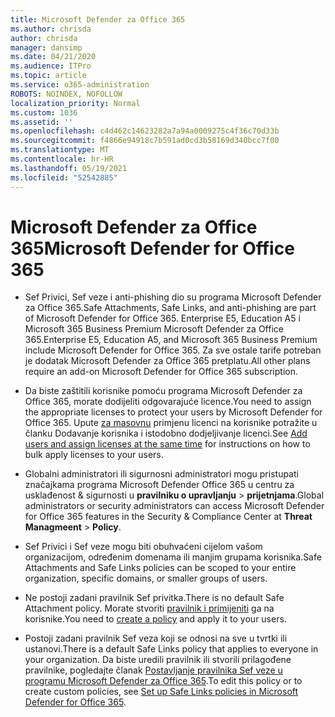 ```yaml
---
title: Microsoft Defender za Office 365
ms.author: chrisda
author: chrisda
manager: dansimp
ms.date: 04/21/2020
ms.audience: ITPro
ms.topic: article
ms.service: o365-administration
ROBOTS: NOINDEX, NOFOLLOW
localization_priority: Normal
ms.custom: 1036
ms.assetid: ''
ms.openlocfilehash: c4d462c14623282a7a94a0009275c4f36c70d33b
ms.sourcegitcommit: f4866e94918c7b591ad0cd3b58169d340bcc7f00
ms.translationtype: MT
ms.contentlocale: hr-HR
ms.lasthandoff: 05/19/2021
ms.locfileid: "52542885"
---
```

# <a name="microsoft-defender-for-office-365"></a><span data-ttu-id="695f5-102">Microsoft Defender za Office 365</span><span class="sxs-lookup"><span data-stu-id="695f5-102">Microsoft Defender for Office 365</span></span>

- <span data-ttu-id="695f5-103">Sef Privici, Sef veze i anti-phishing dio su programa Microsoft Defender za Office 365.</span><span class="sxs-lookup"><span data-stu-id="695f5-103">Safe Attachments, Safe Links, and anti-phishing are part of Microsoft Defender for Office 365.</span></span> <span data-ttu-id="695f5-104">Enterprise E5, Education A5 i Microsoft 365 Business Premium Microsoft Defender za Office 365.</span><span class="sxs-lookup"><span data-stu-id="695f5-104">Enterprise E5, Education A5, and Microsoft 365 Business Premium include Microsoft Defender for Office 365.</span></span> <span data-ttu-id="695f5-105">Za sve ostale tarife potreban je dodatak Microsoft Defender za Office 365 pretplatu.</span><span class="sxs-lookup"><span data-stu-id="695f5-105">All other plans require an add-on Microsoft Defender for Office 365 subscription.</span></span>

- <span data-ttu-id="695f5-106">Da biste zaštitili korisnike pomoću programa Microsoft Defender za Office 365, morate dodijeliti odgovarajuće licence.</span><span class="sxs-lookup"><span data-stu-id="695f5-106">You need to assign the appropriate licenses to protect your users by Microsoft Defender for Office 365.</span></span> <span data-ttu-id="695f5-107">Upute [za masovnu](/microsoft-365/admin/add-users/add-users) primjenu licenci na korisnike potražite u članku Dodavanje korisnika i istodobno dodjeljivanje licenci.</span><span class="sxs-lookup"><span data-stu-id="695f5-107">See [Add users and assign licenses at the same time](/microsoft-365/admin/add-users/add-users) for instructions on how to bulk apply licenses to your users.</span></span>

- <span data-ttu-id="695f5-108">Globalni administratori ili sigurnosni administratori mogu pristupati značajkama programa Microsoft Defender Office 365 u centru za usklađenost & sigurnosti u **pravilniku o upravljanju** \> **prijetnjama**.</span><span class="sxs-lookup"><span data-stu-id="695f5-108">Global administrators or security administrators can access Microsoft Defender for Office 365 features in the Security & Compliance Center at **Threat Managmeent** \> **Policy**.</span></span>

- <span data-ttu-id="695f5-109">Sef Privici i Sef veze mogu biti obuhvaćeni cijelom vašom organizacijom, određenim domenama ili manjim grupama korisnika.</span><span class="sxs-lookup"><span data-stu-id="695f5-109">Safe Attachments and Safe Links policies can be scoped to your entire organization, specific domains, or smaller groups of users.</span></span>

- <span data-ttu-id="695f5-110">Ne postoji zadani pravilnik Sef privitka.</span><span class="sxs-lookup"><span data-stu-id="695f5-110">There is no default  Safe Attachment policy.</span></span> <span data-ttu-id="695f5-111">Morate stvoriti [pravilnik i primijeniti](/microsoft-365/security/office-365-security/set-up-atp-safe-attachments-policies) ga na korisnike.</span><span class="sxs-lookup"><span data-stu-id="695f5-111">You need to [create a policy](/microsoft-365/security/office-365-security/set-up-atp-safe-attachments-policies) and apply it to your users.</span></span>

- <span data-ttu-id="695f5-112">Postoji zadani pravilnik Sef veza koji se odnosi na sve u tvrtki ili ustanovi.</span><span class="sxs-lookup"><span data-stu-id="695f5-112">There is a default Safe Links policy that applies to everyone in your organization.</span></span> <span data-ttu-id="695f5-113">Da biste uredili pravilnik ili stvorili prilagođene pravilnike, pogledajte članak [Postavljanje pravilnika Sef veze u programu Microsoft Defender za Office 365](/microsoft-365/security/office-365-security/set-up-atp-safe-links-policies).</span><span class="sxs-lookup"><span data-stu-id="695f5-113">To edit this policy or to create custom policies, see [Set up Safe Links policies in Microsoft Defender for Office 365](/microsoft-365/security/office-365-security/set-up-atp-safe-links-policies).</span></span>

